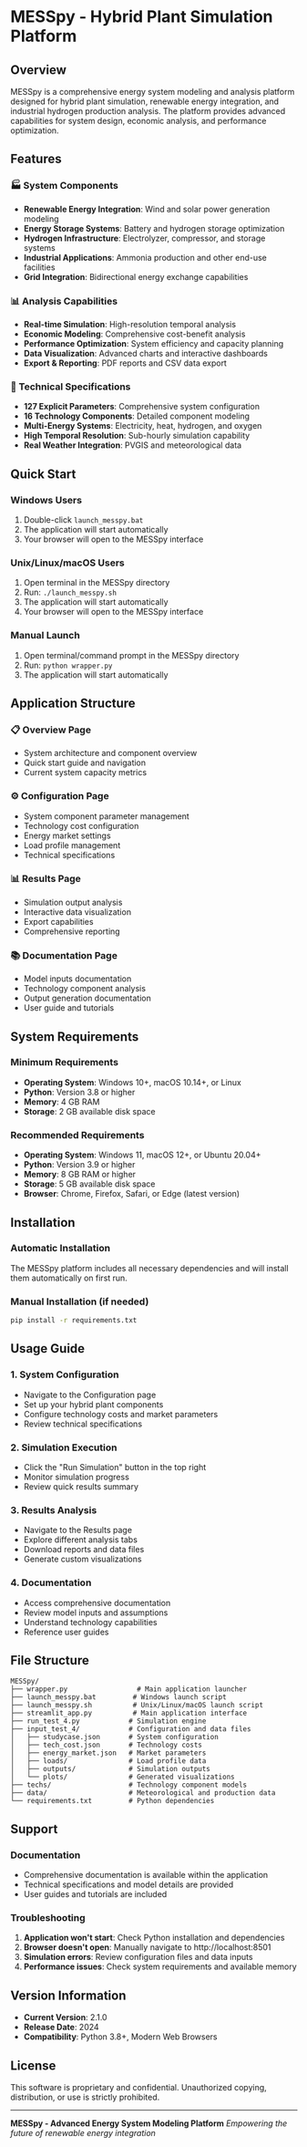 # MESSpy - Hybrid Plant Simulation Platform

## Overview

MESSpy is a comprehensive energy system modeling and analysis platform designed for hybrid plant simulation, renewable energy integration, and industrial hydrogen production analysis. The platform provides advanced capabilities for system design, economic analysis, and performance optimization.

## Features

### 🏭 System Components
- **Renewable Energy Integration**: Wind and solar power generation modeling
- **Energy Storage Systems**: Battery and hydrogen storage optimization
- **Hydrogen Infrastructure**: Electrolyzer, compressor, and storage systems
- **Industrial Applications**: Ammonia production and other end-use facilities
- **Grid Integration**: Bidirectional energy exchange capabilities

### 📊 Analysis Capabilities
- **Real-time Simulation**: High-resolution temporal analysis
- **Economic Modeling**: Comprehensive cost-benefit analysis
- **Performance Optimization**: System efficiency and capacity planning
- **Data Visualization**: Advanced charts and interactive dashboards
- **Export & Reporting**: PDF reports and CSV data export

### 🔧 Technical Specifications
- **127 Explicit Parameters**: Comprehensive system configuration
- **16 Technology Components**: Detailed component modeling
- **Multi-Energy Systems**: Electricity, heat, hydrogen, and oxygen
- **High Temporal Resolution**: Sub-hourly simulation capability
- **Real Weather Integration**: PVGIS and meteorological data

## Quick Start

### Windows Users
1. Double-click `launch_messpy.bat`
2. The application will start automatically
3. Your browser will open to the MESSpy interface

### Unix/Linux/macOS Users
1. Open terminal in the MESSpy directory
2. Run: `./launch_messpy.sh`
3. The application will start automatically
4. Your browser will open to the MESSpy interface

### Manual Launch
1. Open terminal/command prompt in the MESSpy directory
2. Run: `python wrapper.py`
3. The application will start automatically

## Application Structure

### 📋 Overview Page
- System architecture and component overview
- Quick start guide and navigation
- Current system capacity metrics

### ⚙️ Configuration Page
- System component parameter management
- Technology cost configuration
- Energy market settings
- Load profile management
- Technical specifications

### 📊 Results Page
- Simulation output analysis
- Interactive data visualization
- Export capabilities
- Comprehensive reporting

### 📚 Documentation Page
- Model inputs documentation
- Technology component analysis
- Output generation documentation
- User guide and tutorials

## System Requirements

### Minimum Requirements
- **Operating System**: Windows 10+, macOS 10.14+, or Linux
- **Python**: Version 3.8 or higher
- **Memory**: 4 GB RAM
- **Storage**: 2 GB available disk space

### Recommended Requirements
- **Operating System**: Windows 11, macOS 12+, or Ubuntu 20.04+
- **Python**: Version 3.9 or higher
- **Memory**: 8 GB RAM or higher
- **Storage**: 5 GB available disk space
- **Browser**: Chrome, Firefox, Safari, or Edge (latest version)

## Installation

### Automatic Installation
The MESSpy platform includes all necessary dependencies and will install them automatically on first run.

### Manual Installation (if needed)
```bash
pip install -r requirements.txt
```

## Usage Guide

### 1. System Configuration
- Navigate to the Configuration page
- Set up your hybrid plant components
- Configure technology costs and market parameters
- Review technical specifications

### 2. Simulation Execution
- Click the "Run Simulation" button in the top right
- Monitor simulation progress
- Review quick results summary

### 3. Results Analysis
- Navigate to the Results page
- Explore different analysis tabs
- Download reports and data files
- Generate custom visualizations

### 4. Documentation
- Access comprehensive documentation
- Review model inputs and assumptions
- Understand technology capabilities
- Reference user guides

## File Structure

```
MESSpy/
├── wrapper.py                 # Main application launcher
├── launch_messpy.bat         # Windows launch script
├── launch_messpy.sh          # Unix/Linux/macOS launch script
├── streamlit_app.py          # Main application interface
├── run_test_4.py            # Simulation engine
├── input_test_4/            # Configuration and data files
│   ├── studycase.json       # System configuration
│   ├── tech_cost.json       # Technology costs
│   ├── energy_market.json   # Market parameters
│   ├── loads/               # Load profile data
│   ├── outputs/             # Simulation outputs
│   └── plots/               # Generated visualizations
├── techs/                   # Technology component models
├── data/                    # Meteorological and production data
└── requirements.txt         # Python dependencies
```

## Support

### Documentation
- Comprehensive documentation is available within the application
- Technical specifications and model details are provided
- User guides and tutorials are included

### Troubleshooting
1. **Application won't start**: Check Python installation and dependencies
2. **Browser doesn't open**: Manually navigate to http://localhost:8501
3. **Simulation errors**: Review configuration files and data inputs
4. **Performance issues**: Check system requirements and available memory

## Version Information

- **Current Version**: 2.1.0
- **Release Date**: 2024
- **Compatibility**: Python 3.8+, Modern Web Browsers

## License

This software is proprietary and confidential. Unauthorized copying, distribution, or use is strictly prohibited.

---

**MESSpy - Advanced Energy System Modeling Platform**
*Empowering the future of renewable energy integration*
